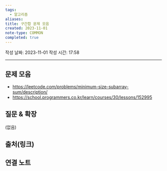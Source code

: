 ```yaml
---
tags:
  - 알고리즘
aliases: 
title: 구간합 문제 모음
created: 2023-11-01
note-type: COMMON
completed: true
---
```

작성 날짜: 2023-11-01
작성 시간: 17:58


----

## 문제 모음
- https://leetcode.com/problems/minimum-size-subarray-sum/description/
- https://school.programmers.co.kr/learn/courses/30/lessons/152995
## 질문 & 확장

(없음)

## 출처(링크)


## 연결 노트
